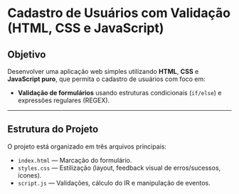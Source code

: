 # Cadastro de Usuários com Validação (HTML, CSS e JavaScript)

## Objetivo

Desenvolver uma aplicação web simples utilizando **HTML**, **CSS** e **JavaScript puro**, que permita o cadastro de usuários com foco em:

- **Validação de formulários** usando estruturas condicionais (`if/else`) e expressões regulares (REGEX).

---

## Estrutura do Projeto

O projeto está organizado em três arquivos principais:

- `index.html` — Marcação do formulário.
- `styles.css` — Estilização (layout, feedback visual de erros/sucessos, ícones).
- `script.js` — Validações, cálculo do IR e manipulação de eventos.
